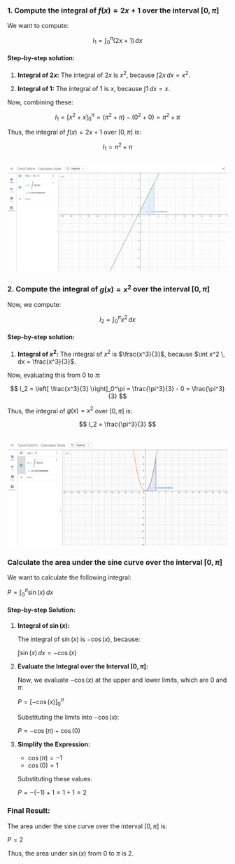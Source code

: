 ### 1. Compute the integral of $f(x) = 2x + 1$ over the interval $[0, \pi]$

We want to compute:

$$
I_1 = \int_0^\pi (2x + 1) \, dx
$$

#### Step-by-step solution:

1. **Integral of $2x$:**
   The integral of $2x$ is $x^2$, because $\int 2x \, dx = x^2$.
   
2. **Integral of $1$:**
   The integral of $1$ is $x$, because $\int 1 \, dx = x$.

Now, combining these:

$$
I_1 = \left[ x^2 + x \right]_0^\pi = \left( \pi^2 + \pi \right) - (0^2 + 0) = \pi^2 + \pi
$$

Thus, the integral of $f(x) = 2x + 1$ over $[0, \pi]$ is:

$$
I_1 = \pi^2 + \pi
$$

![alt text](image.png)
---

### 2. Compute the integral of $g(x) = x^2$ over the interval $[0, \pi]$

Now, we compute:

$$
I_2 = \int_0^\pi x^2 \, dx
$$

#### Step-by-step solution:

1. **Integral of $x^2$:**
   The integral of $x^2$ is $\frac{x^3}{3}$, because $\int x^2 \, dx = \frac{x^3}{3}$.

Now, evaluating this from 0 to $\pi$:

$$
I_2 = \left[ \frac{x^3}{3} \right]_0^\pi = \frac{\pi^3}{3} - 0 = \frac{\pi^3}{3}
$$

Thus, the integral of $g(x) = x^2$ over $[0, \pi]$ is:

$$
I_2 = \frac{\pi^3}{3}
$$

![alt text](image-1.png)
---

### Calculate the area under the sine curve over the interval $[0, \pi]$

We want to calculate the following integral:

$P = \int_0^\pi \sin(x) \, dx$

#### Step-by-step Solution:

1. **Integral of $\sin(x)$:**

   The integral of $\sin(x)$ is $-\cos(x)$, because:

   $\int \sin(x) \, dx = -\cos(x)$

2. **Evaluate the Integral over the Interval $[0, \pi]$:**

   Now, we evaluate $-\cos(x)$ at the upper and lower limits, which are 0 and $\pi$:

   $P = \left[ -\cos(x) \right]_0^\pi$

   Substituting the limits into $-\cos(x)$:

   $P = -\cos(\pi) + \cos(0)$

3. **Simplify the Expression:**

   - $\cos(\pi) = -1$
   - $\cos(0) = 1$

   Substituting these values:

   $P = -(-1) + 1 = 1 + 1 = 2$

### Final Result:

The area under the sine curve over the interval $[0, \pi]$ is:

$P = 2$

Thus, the area under $\sin(x)$ from 0 to $\pi$ is 2.
